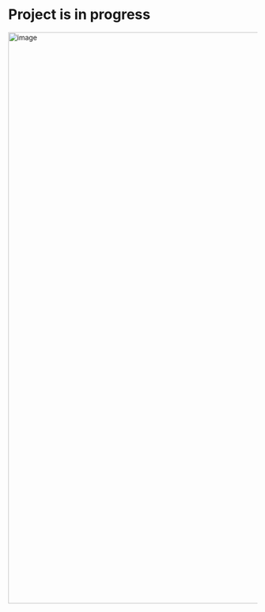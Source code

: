 # Project is in progress

<img width="1940" height="1156" alt="image" src="https://github.com/user-attachments/assets/afbf35c5-28e5-4f97-9cbc-d67b9f11121d" />
